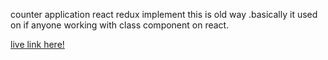 counter application react redux implement
this is old way .basically it used on if anyone working with class component on react.

[live link here!](https://)